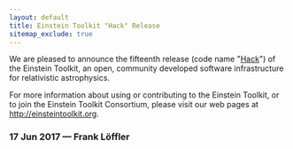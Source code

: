 ```yaml
---
layout: default
title: Einstein Toolkit "Hack" Release
sitemap_exclude: true
---
```

We are pleased to announce the fifteenth release (code name
"[Hack](https://en.wikipedia.org/wiki/Margherita_Hack)") of the Einstein
Toolkit, an open, community developed software infrastructure for
relativistic astrophysics.

For more information about using or contributing to the Einstein
Toolkit, or to join the Einstein Toolkit Consortium, please visit our
web pages at <http://einsteintoolkit.org>.

### 17 Jun 2017 — Frank Löffler

